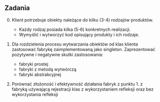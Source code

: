 ##  Zadania

0. Klient potrzebuje obiekty należące do kilku (3-4) rodzajów produktów. 
	* Każdy rodzaj posiada kilka (5-6) konkretnych realizacji.
	* Wymyślić i wytworzyć kod opisujący produkty i ich rodzaje.

1. Dla rozdzielenia procesu wytwarzania obiektów od klas klienta zastosować fabrykę zaimplementowaną jako singleton.  Zaprezentować pozytywne i negatywne skutki zastosowania:
	* fabryki prostej
	* fabryki z metodą wytwórczą
	* fabryki abstrakcyjnej
	
2. Porównać złożoność i efektywność działania fabryk z punktu 1. 
	z fabryką używającą rejestracji klas z wykorzystaniem refleksji oraz bez wykorzystania refleksji
